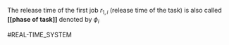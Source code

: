 The release time of the first job $r_{1,i}$ (release time of the task) is also called **[[phase of task]]** denoted by ${\phi}_i$ 

#REAL-TIME_SYSTEM 